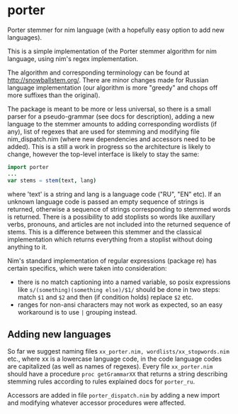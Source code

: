 # porter
Porter stemmer for nim language (with a hopefully easy option to add new languages).

This is a simple implementation of the Porter stemmer algorithm for nim  language, using nim's regex implementation.

The algorithm and corresponding terminology can be found at http://snowballstem.org/. There are minor changes made for Russian 
language implementation (our algorithm is more "greedy" and chops off more suffixes than the original).

The package is meant to be more or less universal, so there is a small parser for a pseudo-grammar (see docs for description),
adding a new language to the stemmer amounts to adding corresponding wordlists (if any), list of regexes that are used for
stemming and modifying file nim_dispatch.nim (where new dependencies and accessors need to be added). This is a still a work in
progress so the architecture is likely to change, however the top-level interface is likely to stay the same:

```nim
import porter
...
var stems = stem(text, lang)
```

where 'text' is a string and lang is a language code ("RU", "EN" etc). If an unknown language code is passed an empty sequence 
of strings is returned, otherwise a sequence of strings corresponding to stemmed words is returned. There is a possibility 
to add stoplists so 
words like auxillary verbs, pronouns, and articles are not included into the returned sequence of stems. This is a difference
between this stemmer and the classical implementation which returns everything from a stoplist without doing anything to it.

Nim's standard implementation of regular expressions (package re) has certain specifics, which were taken into consideration:
  * there is no match captioning into a named variable, so posix expressions like `s/(something)(something else)/$1/` should be
  done in two steps: match `$1` and `$2` and then (if condition holds) replace `$2` etc.
  * ranges for non-ansi characters may not work as expected, so an easy workaround is to use `|`  grouping instead.
  
## Adding new languages
So far we suggest naming files `xx_porter.nim, wordlists/xx_stopwords.nim` etc., where xx is a lowercase language code, in the 
code language codes are capitalized (as well as names of regexes). Every file `xx_porter.nim` should have a procedure 
`proc getGrammarXX` that returns a string  describing stemming rules according to rules explained docs for `porter_ru`.

Accessors are added in file `porter_dispatch.nim` by adding a new import and modifying whatever accessor procedures were affected.

